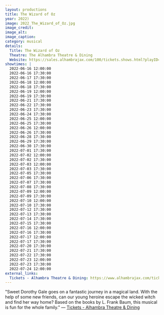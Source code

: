 ```yaml
---
layout: productions
title: The Wizard of Oz
year: 2022)
image: 2022_The_Wizard_of_Oz.jpg
image_credit: 
image_alt:
image_caption:
category: musical
details:
  Title: The Wizard of Oz
  Theatre: The Alhambra Theatre & Dining
  Website: https://sales.alhambrajax.com/100/tickets.shows.html?playID=393
showtimes: |
  2022-06-16 12:00:00
  2022-06-16 17:30:00
  2022-06-17 17:30:00
  2022-06-18 12:00:00
  2022-06-18 17:30:00
  2022-06-19 12:00:00
  2022-06-19 17:30:00
  2022-06-21 17:30:00
  2022-06-22 17:30:00
  2022-06-23 17:30:00
  2022-06-24 17:30:00
  2022-06-25 12:00:00
  2022-06-25 17:30:00
  2022-06-26 12:00:00
  2022-06-26 17:30:00
  2022-06-28 17:30:00
  2022-06-29 17:30:00
  2022-06-30 17:30:00
  2022-07-01 17:30:00
  2022-07-02 12:00:00
  2022-07-02 17:30:00
  2022-07-03 12:00:00
  2022-07-03 17:30:00
  2022-07-05 17:30:00
  2022-07-06 17:30:00
  2022-07-07 17:30:00
  2022-07-08 17:30:00
  2022-07-09 12:00:00
  2022-07-09 17:30:00
  2022-07-10 12:00:00
  2022-07-10 17:30:00
  2022-07-12 17:30:00
  2022-07-13 17:30:00
  2022-07-14 17:30:00
  2022-07-15 17:30:00
  2022-07-16 12:00:00
  2022-07-16 17:30:00
  2022-07-17 12:00:00
  2022-07-17 17:30:00
  2022-07-20 17:30:00
  2022-07-21 17:30:00
  2022-07-22 17:30:00
  2022-07-23 12:00:00
  2022-07-23 17:30:00
  2022-07-24 12:00:00
external_links:
  Tickets - Alhambra Theatre & Dining: https://www.alhambrajax.com/tickets/
---
```

"Sweet Dorothy Gale goes on a fantastic journey in a magical land. With the help of some new friends, can our young heroine escape the wicked witch and find her way home? Based on the books by L. Frank Baum, this musical is fun for the whole family." — [Tickets - Alhambra Theatre & Dining](https://www.alhambrajax.com/tickets/)
